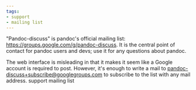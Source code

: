 ```yaml
---
tags:
- support
- mailing list
---
```


"Pandoc-discuss" is pandoc's official mailing list:
https://groups.google.com/g/pandoc-discuss. It is the central point of
contact for pandoc users and devs; use it for any questions about
pandoc.

The web interface is misleading in that it makes it seem like a Google
account is required to post. However, it's enough to write a mail to
<pandoc-discuss+subscribe@googlegroups.com> to subscribe to the list with
any mail address. support mailing list
